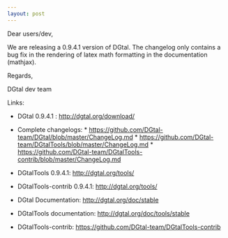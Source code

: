 ```yaml
---
layout: post
---
```

Dear users/dev,

We are releasing a 0.9.4.1 version of DGtal. The changelog only contains a bug fix in the rendering of latex math formatting in the documentation (mathjax).

Regards,

DGtal dev team

Links:

  * DGtal 0.9.4.1 : http://dgtal.org/download/
  * Complete changelogs:
         * https://github.com/DGtal-team/DGtal/blob/master/ChangeLog.md
         * https://github.com/DGtal-team/DGtalTools/blob/master/ChangeLog.md
         * https://github.com/DGtal-team/DGtalTools-contrib/blob/master/ChangeLog.md

  * DGtalTools 0.9.4.1: http://dgtal.org/tools/
  * DGtalTools-contrib 0.9.4.1: http://dgtal.org/tools/
  * DGtal Documentation: http://dgtal.org/doc/stable
  * DGtalTools documentation:  http://dgtal.org/doc/tools/stable
  * DGtalTools-contrib: https://github.com/DGtal-team/DGtalTools-contrib
